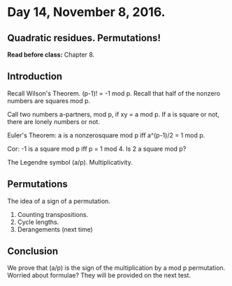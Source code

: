 # Day 14,  November 8, 2016.

## Quadratic residues.  Permutations!

**Read before class:**  Chapter 8.

## Introduction

Recall Wilson's Theorem.  (p-1)! = -1 mod p.
Recall that half of the nonzero numbers are squares mod p.

Call two numbers a-partners, mod p, if xy = a mod p.
If a is square or not, there are lonely numbers or not.

Euler's Theorem:  a is a nonzerosquare mod p iff a^(p-1)/2 = 1 mod p.

Cor:  -1 is a square mod p iff p = 1 mod 4.
Is 2 a square mod p?

The Legendre symbol (a/p).  Multiplicativity.    

## Permutations

The idea of a sign of a permutation. 

1.  Counting transpositions.
2.  Cycle lengths.
3.  Derangements (next time)

## Conclusion

We prove that (a/p) is the sign of the multiplication by a mod p permutation.
Worried about formulae?  They will be provided on the next test.
